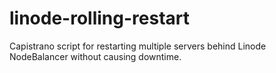 linode-rolling-restart
======================

Capistrano script for restarting multiple servers behind Linode NodeBalancer without causing downtime.
